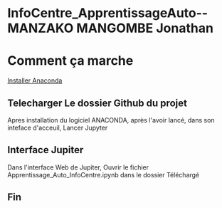 # InfoCentre_ApprentissageAuto--MANZAKO MANGOMBE Jonathan


# Comment ça marche

[Installer Anaconda](https://www.anaconda.com/products/distribution)

## Telecharger Le dossier Github du projet

Apres installation du logiciel ANACONDA, après l'avoir lancé, dans son inteface d'acceuil, Lancer Jupyter

## Interface Jupiter

Dans l'interface Web de Jupiter, Ouvrir le fichier Apprentissage_Auto_InfoCentre.ipynb dans le dossier Téléchargé 

## Fin

